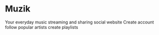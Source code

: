 # Muzik
Your everyday music streaming and sharing social website 
Create account
follow popular artists
create playlists


